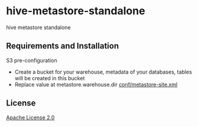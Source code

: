 # hive-metastore-standalone
hive metastore standalone

## Requirements and Installation

S3 pre-configuration

- Create a bucket for your warehouse, metadata of your databases, tables will be created in this bucket
- Replace value at metastore.warehouse.dir [conf/metastore-site.xml](https://github.com/josemiguel/hive-metastore-standalone/blob/main/conf/metastore-site.xml)

## License
[Apache License 2.0](https://github.com/josemiguel/hive-metastore-standalone/LICENSE)
